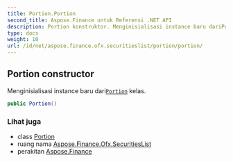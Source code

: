 ```yaml
---
title: Portion.Portion
second_title: Aspose.Finance untuk Referensi .NET API
description: Portion konstruktor. Menginisialisasi instance baru dariPortion kelas.
type: docs
weight: 10
url: /id/net/aspose.finance.ofx.securitieslist/portion/portion/
---
```

## Portion constructor

Menginisialisasi instance baru dari[`Portion`](../) kelas.

```csharp
public Portion()
```

### Lihat juga

* class [Portion](../)
* ruang nama [Aspose.Finance.Ofx.SecuritiesList](../../portion/)
* perakitan [Aspose.Finance](../../../)


